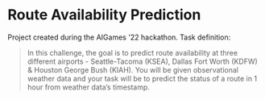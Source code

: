 # Route Availability Prediction
Project created during the AIGames '22 hackathon. Task definition:

> In this challenge, the goal is to predict route availability at three different airports -
Seattle-Tacoma (KSEA), Dallas Fort Worth (KDFW) & Houston George Bush (KIAH). You will be
given observational weather data and your task will be to predict the status of a route in 1 hour
from weather data’s timestamp.
